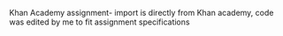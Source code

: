 Khan Academy assignment- import is directly from Khan academy, code was edited by me to fit assignment specifications
